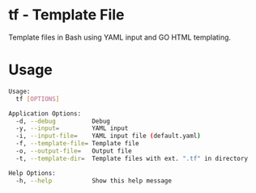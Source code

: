# tf - Template File

Template files in Bash using YAML input and GO HTML templating.

# Usage

```bash
Usage:
  tf [OPTIONS]

Application Options:
  -d, --debug          Debug
  -y, --input=         YAML input
  -i, --input-file=    YAML input file (default.yaml)
  -f, --template-file= Template file
  -o, --output-file=   Output file
  -t, --template-dir=  Template files with ext. ".tf" in directory

Help Options:
  -h, --help           Show this help message
```
